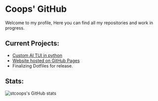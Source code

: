# Coops' GitHub
Welcome to my profile, Here you can find all my repositories and work in progress. 

## Current Projects:
-  [Custom AI TUI in python](https://github.com/stcoops/enzo)
-  [Website hosted on GitHub Pages](https://stcoops.github.io/site)
-  Finalizing Dotfiles for release.

## Stats:
![stcoops's GitHub stats](https://github.com/stcoops/heatmapgenerator/assets/heatmap.png)

